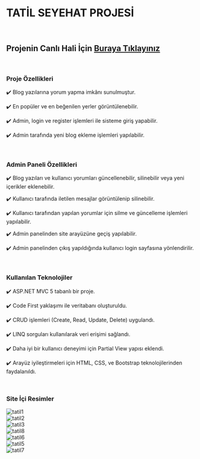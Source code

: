 <h1>TATİL SEYEHAT PROJESİ</h1>
<br>
<h2>Projenin Canlı Hali İçin <a href="http://travelblog.somee.com/">Buraya Tıklayınız</a></h2>
<br>
<h3>Proje Özellikleri</h3>
<p>✔️ Blog yazılarına yorum yapma imkânı sunulmuştur.</p>
<p>✔️ En popüler ve en beğenilen yerler görüntülenebilir.</p>
<p>✔️ Admin, login ve register işlemleri ile sisteme giriş yapabilir.</p>
<p>✔️ Admin tarafında yeni blog ekleme işlemleri yapılabilir.</p>
<br>
<h3>Admin Paneli Özellikleri</h3>
<p>✔️ Blog yazıları ve kullanıcı yorumları güncellenebilir, silinebilir veya yeni içerikler eklenebilir.</p>
<p>✔️ Kullanıcı tarafında iletilen mesajlar görüntülenip silinebilir. </p>
<p>✔️ Kullanıcı tarafından yapılan yorumlar için silme ve güncelleme işlemleri yapılabilir.</p>
<p>✔️ Admin panelinden site arayüzüne geçiş yapılabilir.</p>
<p>✔️ Admin panelinden çıkış yapıldığında kullanıcı login sayfasına yönlendirilir.</p>
<br />
<h3>Kullanılan Teknolojiler</h3>
<p>✔️ ASP.NET MVC 5 tabanlı bir proje.</p>
<p>✔️ Code First yaklaşımı ile veritabanı oluşturuldu.</p>
<p>✔️ CRUD işlemleri (Create, Read, Update, Delete) uygulandı.</p>
<p>✔️ LINQ sorguları kullanılarak veri erişimi sağlandı.</p>
<p>✔️ Daha iyi bir kullanıcı deneyimi için Partial View yapısı eklendi.</p>
<p>✔️ Arayüz iyileştirmeleri için HTML, CSS, ve Bootstrap teknolojilerinden faydalanıldı.</p>
<br>

<h3>Site İçi Resimler</h3>

![tatil1](https://github.com/user-attachments/assets/787f5c22-97c7-444c-bb00-a70e31095444)
<br>
![tatil2](https://github.com/user-attachments/assets/e1d72928-867b-4614-b631-422e16a32305)
<br>
![tatil3](https://github.com/user-attachments/assets/8d99760f-c1a8-4a84-83db-e8af0ab2aa0d)
<br>
![tatil8](https://github.com/user-attachments/assets/a1e03b93-7b51-4930-bafc-cbbf721a6f3c)
<br>
![tatil6](https://github.com/user-attachments/assets/ec87a871-f702-4f8e-90fb-4b02de82e663)
<br>
![tatil5](https://github.com/user-attachments/assets/4c2fecdb-6d61-44a3-88ba-0b27ca42bea6)
<br>
![tatil7](https://github.com/user-attachments/assets/a1b0ac0b-079e-4679-a060-e80606c1e78b)


